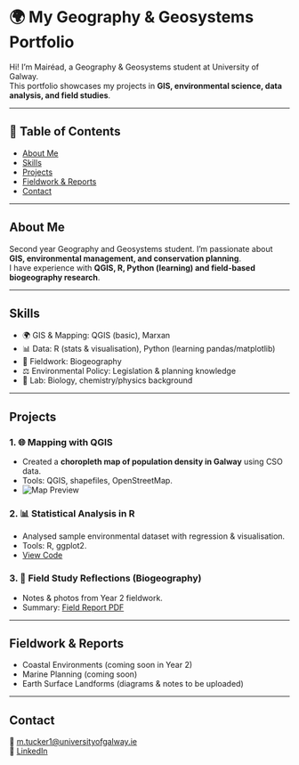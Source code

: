 # 🌍 My Geography & Geosystems Portfolio  

Hi! I’m Mairéad, a Geography & Geosystems student at University of Galway.  
This portfolio showcases my projects in **GIS, environmental science, data analysis, and field studies**.  

---

## 📑 Table of Contents
- [About Me](#about-me)
- [Skills](#skills)
- [Projects](#projects)
- [Fieldwork & Reports](#fieldwork--reports)
- [Contact](#contact)

---

## About Me
Second year Geography and Geosystems student. I’m passionate about **GIS, environmental management, and conservation planning**.  
I have experience with **QGIS, R, Python (learning) and field-based biogeography research**.  

---

## Skills
- 🌍 GIS & Mapping: QGIS (basic), Marxan  
- 📊 Data: R (stats & visualisation), Python (learning pandas/matplotlib)  
- 🔬 Fieldwork: Biogeography  
- ⚖️ Environmental Policy: Legislation & planning knowledge  
- 🧪 Lab: Biology, chemistry/physics background  

---

## Projects
### 1. 🌐 Mapping with QGIS
- Created a **choropleth map of population density in Galway** using CSO data.  
- Tools: QGIS, shapefiles, OpenStreetMap.  
- ![Map Preview](images/galway_map.png)  

### 2. 📊 Statistical Analysis in R
- Analysed sample environmental dataset with regression & visualisation.  
- Tools: R, ggplot2.  
- [View Code](R/statistics_project.R)  

### 3. 🌱 Field Study Reflections (Biogeography)
- Notes & photos from Year 2 fieldwork.  
- Summary: [Field Report PDF](reports/biogeography_field_report.pdf)  

---

## Fieldwork & Reports
- Coastal Environments (coming soon in Year 2)  
- Marine Planning (coming soon)  
- Earth Surface Landforms (diagrams & notes to be uploaded)  

---

## Contact
📧 m.tucker1@universityofgalway.ie  
🔗 [LinkedIn](https://linkedin.com/in/yourprofile)  
